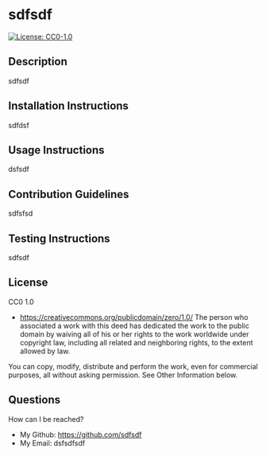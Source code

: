 # sdfsdf 
[![License: CC0-1.0](https://licensebuttons.net/l/zero/1.0/80x15.png)](http://creativecommons.org/publicdomain/zero/1.0/)
## Description 
sdfsdf 
## Installation Instructions 
sdfdsf
## Usage Instructions 
dsfsdf
## Contribution Guidelines
sdfsfsd
## Testing Instructions
sdfsdf
## License
CC0 1.0
- https://creativecommons.org/publicdomain/zero/1.0/
    The person who associated a work with this deed has dedicated the work to the public domain by waiving all of his or her rights to the work worldwide under copyright law, including all related and neighboring rights, to the extent allowed by law.

You can copy, modify, distribute and perform the work, even for commercial purposes, all without asking permission. See Other Information below.
## Questions
How can I be reached?
- My Github: https://github.com/sdfsdf
- My Email: dsfsdfsdf
